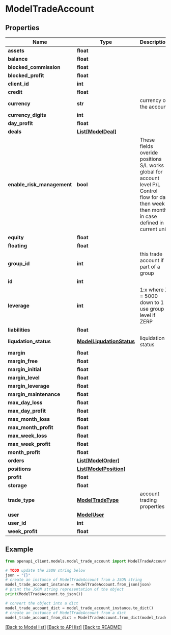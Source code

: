 # ModelTradeAccount


## Properties

Name | Type | Description | Notes
------------ | ------------- | ------------- | -------------
**assets** | **float** |  | [optional] 
**balance** | **float** |  | [optional] 
**blocked_commission** | **float** |  | [optional] 
**blocked_profit** | **float** |  | [optional] 
**client_id** | **int** |  | [optional] 
**credit** | **float** |  | [optional] 
**currency** | **str** | currency of the account | [optional] 
**currency_digits** | **int** |  | [optional] 
**day_profit** | **float** |  | [optional] 
**deals** | [**List[ModelDeal]**](ModelDeal.md) |  | [optional] 
**enable_risk_management** | **bool** | These fields overide positions S/L works global for account level P/L Control flow for day then week then month in case defined in current unit | [optional] 
**equity** | **float** |  | [optional] 
**floating** | **float** |  | [optional] 
**group_id** | **int** | this trade account if part of a group | [optional] 
**id** | **int** |  | [optional] 
**leverage** | **int** | 1:x where X &#x3D; 5000 down to 1 use group level if ZERP | [optional] 
**liabilities** | **float** |  | [optional] 
**liqudation_status** | [**ModelLiqudationStatus**](ModelLiqudationStatus.md) | liquidation status | [optional] 
**margin** | **float** |  | [optional] 
**margin_free** | **float** |  | [optional] 
**margin_initial** | **float** |  | [optional] 
**margin_level** | **float** |  | [optional] 
**margin_leverage** | **float** |  | [optional] 
**margin_maintenance** | **float** |  | [optional] 
**max_day_loss** | **float** |  | [optional] 
**max_day_profit** | **float** |  | [optional] 
**max_month_loss** | **float** |  | [optional] 
**max_month_profit** | **float** |  | [optional] 
**max_week_loss** | **float** |  | [optional] 
**max_week_profit** | **float** |  | [optional] 
**month_profit** | **float** |  | [optional] 
**orders** | [**List[ModelOrder]**](ModelOrder.md) |  | [optional] 
**positions** | [**List[ModelPosition]**](ModelPosition.md) |  | [optional] 
**profit** | **float** |  | [optional] 
**storage** | **float** |  | [optional] 
**trade_type** | [**ModelTradeType**](ModelTradeType.md) | account trading properties | [optional] 
**user** | [**ModelUser**](ModelUser.md) |  | [optional] 
**user_id** | **int** |  | [optional] 
**week_profit** | **float** |  | [optional] 

## Example

```python
from openapi_client.models.model_trade_account import ModelTradeAccount

# TODO update the JSON string below
json = "{}"
# create an instance of ModelTradeAccount from a JSON string
model_trade_account_instance = ModelTradeAccount.from_json(json)
# print the JSON string representation of the object
print(ModelTradeAccount.to_json())

# convert the object into a dict
model_trade_account_dict = model_trade_account_instance.to_dict()
# create an instance of ModelTradeAccount from a dict
model_trade_account_from_dict = ModelTradeAccount.from_dict(model_trade_account_dict)
```
[[Back to Model list]](../README.md#documentation-for-models) [[Back to API list]](../README.md#documentation-for-api-endpoints) [[Back to README]](../README.md)



